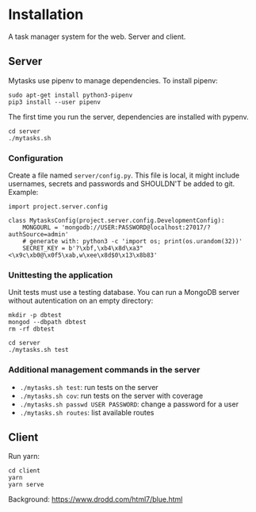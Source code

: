 # Installation

A task manager system for the web. Server and client.

## Server

Mytasks use pipenv to manage dependencies. To install pipenv:

```
sudo apt-get install python3-pipenv
pip3 install --user pipenv
```

The first time you run the server, dependencies are installed with pypenv.

```
cd server
./mytasks.sh
```

### Configuration

Create a file named `server/config.py`. This file is local, it might include
usernames, secrets and passwords and SHOULDN'T be added to git. Example:

```
import project.server.config

class MytasksConfig(project.server.config.DevelopmentConfig):
    MONGOURL = 'mongodb://USER:PASSWORD@localhost:27017/?authSource=admin'
    # generate with: python3 -c 'import os; print(os.urandom(32))'
    SECRET_KEY = b'?\xbf,\xb4\x8d\xa3"<\x9c\xb0@\x0f5\xab,w\xee\x8d$0\x13\x8b83'
```

### Unittesting the application

Unit tests must use a testing database. You can run a MongoDB server without
autentication on an empty directory:

```
mkdir -p dbtest
mongod --dbpath dbtest
rm -rf dbtest

cd server
./mytasks.sh test
```

### Additional management commands in the server

- `./mytasks.sh test`: run tests on the server
- `./mytasks.sh cov`: run tests on the server with coverage
- `./mytasks.sh passwd USER PASSWORD`: change a password for a user
- `./mytasks.sh routes`: list available routes

## Client

Run yarn:

```
cd client
yarn
yarn serve
```

Background: https://www.drodd.com/html7/blue.html
